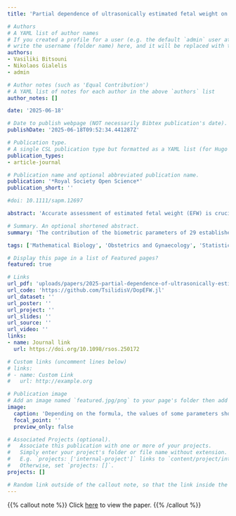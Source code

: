 ```yaml
---
title: 'Partial dependence of ultrasonically estimated fetal weight on biometric parameters'

# Authors
# A YAML list of author names
# If you created a profile for a user (e.g. the default `admin` user at `content/authors/admin/`), 
# write the username (folder name) here, and it will be replaced with their full name and linked to their profile.
authors:
- Vasiliki Bitsouni
- Nikolaos Gialelis
- admin

# Author notes (such as 'Equal Contribution')
# A YAML list of notes for each author in the above `authors` list
author_notes: []

date: '2025-06-18'

# Date to publish webpage (NOT necessarily Bibtex publication's date).
publishDate: '2025-06-18T09:52:34.441287Z'

# Publication type.
# A single CSL publication type but formatted as a YAML list (for Hugo requirements).
publication_types:
- article-journal

# Publication name and optional abbreviated publication name.
publication: '*Royal Society Open Science*'
publication_short: ''

#doi: 10.1111/sapm.12697

abstract: 'Accurate assessment of estimated fetal weight (EFW) is crucial in obstetrics, yet the exact contribution of biometric parameters in sonographic formulas remains unclear. Twenty-six datasets from published studies spanning diverse populations and gestational ages were analysed, incorporating measurements of biparietal diameter (BPD), abdominal circumference (AC), head circumference (HC) and femur length (FL). Sobol’ global sensitivity analysis—a variance‑based approach—quantified each parameter’s influence on EFW across 29 established formulas, and bootstrapping estimated the median of the sensitivity indices with 95% confidence intervals. Results showed that AC was generally the dominant predictor, especially in later pregnancy, while BPD, HC and FL exhibited variable importance depending on formula and gestational age. Two-thirds of the formulas demonstrated parameter crossover effects, and nearly half had at least one parameter with minimal contribution. These findings indicate that parameter significance differs by both formula and gestational age, suggesting that clinicians should select EFW formulas based on gestational age, measurement reliability and fetal characteristics. Estimates made with fewer than the intended parameters can be viable in emergencies. The proposed methodology can guide the refinement of existing formulas and the development of improved fetal weight estimation models.'

# Summary. An optional shortened abstract.
summary: 'The contribution of the biometric parameters of 29 established formulas for fetal weight estimation is assessed, using the Sobol’ method, bootstrapping and 26 datasets from published studies.'

tags: ['Mathematical Biology', 'Obstetrics and Gynaecology', 'Statistics']

# Display this page in a list of Featured pages?
featured: true

# Links
url_pdf: 'uploads/papers/2025-partial-dependence-of-ultrasonically-estimated-fetal-weight-on-biometric-parameters.pdf'
url_code: 'https://github.com/TsilidisV/DopEFW.jl'
url_dataset: ''
url_poster: ''
url_project: ''
url_slides: ''
url_source: ''
url_video: ''
links:
- name: Journal link
  url: https://doi.org/10.1098/rsos.250172

# Custom links (uncomment lines below)
# links:
# - name: Custom Link
#   url: http://example.org

# Publication image
# Add an image named `featured.jpg/png` to your page's folder then add a caption below.
image:
  caption: 'Depending on the formula, the values of some parameters show substantial fluctuations or are insignificant to the fetal weight estimation'
  focal_point: ''
  preview_only: false

# Associated Projects (optional).
#   Associate this publication with one or more of your projects.
#   Simply enter your project's folder or file name without extension.
#   E.g. `projects: ['internal-project']` links to `content/project/internal-project/index.md`.
#   Otherwise, set `projects: []`.
projects: []

# Random link outside of the callout note, so that the link inside the callout note can work.
---
```

[](https://www.medrxiv.org/content/10.1101/2024.09.17.24313697v3.full.pdf)

{{% callout note %}}
Click [here](https://www.medrxiv.org/content/10.1101/2024.09.17.24313697v3.full.pdf) to view the paper.
{{% /callout %}}

